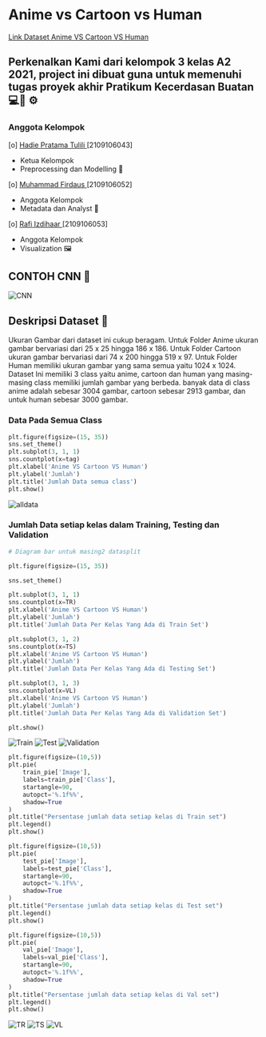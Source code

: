 # Anime vs Cartoon vs Human
<a href="https://www.kaggle.com/datasets/hadiepratamatulili/anime-vs-cartoon-vs-human"> Link Dataset Anime VS Cartoon VS Human</a>

## Perkenalkan Kami dari kelompok 3 kelas A2 2021, project ini dibuat guna untuk memenuhi tugas proyek akhir Pratikum Kecerdasan Buatan :computer::robot:	:gear:

### Anggota Kelompok

[o] <a href="https://github.com/Hadieee" target="_blank"> Hadie Pratama Tulili </a> [2109106043]

* Ketua Kelompok
* Preprocessing dan Modelling :microscope:

[o] <a href="https://github.com/Firdaus1223" target="_blank"> Muhammad Firdaus </a> [2109106052]

* Anggota Kelompok
* Metadata dan Analyst :memo:

[o] <a href="https://github.com/rafiizdhr" target="_blank"> Rafi Izdihaar </a> [2109106053]

* Anggota Kelompok
* Visualization :framed_picture:

## CONTOH CNN :link:
![CNN](https://user-images.githubusercontent.com/92103598/205533611-c5808f12-4762-4537-b138-bd590506b542.gif)

## Deskripsi Dataset :mag_right:
  Ukuran Gambar dari dataset ini cukup beragam. Untuk Folder Anime ukuran gambar bervariasi dari 25 x 25 hingga 186 x 186. Untuk Folder Cartoon ukuran gambar bervariasi dari 74 x 200 hingga 519 x 97. Untuk Folder Human memiliki ukuran gambar yang sama semua yaitu 1024 x 1024. Dataset Ini memiliki 3 class yaitu anime, cartoon dan human yang masing-masing class memiliki jumlah gambar yang berbeda. banyak data di class anime adalah sebesar 3004 gambar, cartoon sebesar 2913 gambar, dan untuk human sebesar 3000 gambar.
 
### Data Pada Semua Class
```python
plt.figure(figsize=(15, 35))
sns.set_theme()
plt.subplot(3, 1, 1)
sns.countplot(x=tag)
plt.xlabel('Anime VS Cartoon VS Human')
plt.ylabel('Jumlah')
plt.title('Jumlah Data semua class')
plt.show()
```
![alldata](https://user-images.githubusercontent.com/92103598/205793979-20758163-9e5e-44fd-9eae-dd20632d997c.jpg)

### Jumlah Data setiap kelas dalam **Training**, **Testing** dan **Validation**
```python
# Diagram bar untuk masing2 datasplit

plt.figure(figsize=(15, 35))

sns.set_theme()

plt.subplot(3, 1, 1)
sns.countplot(x=TR)
plt.xlabel('Anime VS Cartoon VS Human')
plt.ylabel('Jumlah')
plt.title('Jumlah Data Per Kelas Yang Ada di Train Set')

plt.subplot(3, 1, 2)
sns.countplot(x=TS)
plt.xlabel('Anime VS Cartoon VS Human')
plt.ylabel('Jumlah')
plt.title('Jumlah Data Per Kelas Yang Ada di Testing Set')

plt.subplot(3, 1, 3)
sns.countplot(x=VL)
plt.xlabel('Anime VS Cartoon VS Human')
plt.ylabel('Jumlah')
plt.title('Jumlah Data Per Kelas Yang Ada di Validation Set')

plt.show()
```
![Train](https://user-images.githubusercontent.com/92103598/205794979-8e0e4cbe-2e9c-447a-8cab-9152fa6014ac.jpg)
![Test](https://user-images.githubusercontent.com/92103598/205795029-61a81a1b-25fc-4ed4-ab3c-998858a0a160.jpg)
![Validation](https://user-images.githubusercontent.com/92103598/205795058-8cd01de2-01a3-4a59-b589-b8b58e2631b4.jpg)

```python
plt.figure(figsize=(10,5))
plt.pie(
    train_pie['Image'],
    labels=train_pie['Class'],
    startangle=90,
    autopct='%.1f%%',
    shadow=True
)
plt.title("Persentase jumlah data setiap kelas di Train set")
plt.legend()
plt.show()

plt.figure(figsize=(10,5))
plt.pie(
    test_pie['Image'],
    labels=test_pie['Class'],
    startangle=90,
    autopct='%.1f%%',
    shadow=True
)
plt.title("Persentase jumlah data setiap kelas di Test set")
plt.legend()
plt.show()

plt.figure(figsize=(10,5))
plt.pie(
    val_pie['Image'],
    labels=val_pie['Class'],
    startangle=90,
    autopct='%.1f%%',
    shadow=True
)
plt.title("Persentase jumlah data setiap kelas di Val set")
plt.legend()
plt.show()
```
![TR](https://user-images.githubusercontent.com/92103598/205846835-223b3d4d-d3a7-4cbb-9638-91fa6b98a71a.jpg)
![TS](https://user-images.githubusercontent.com/92103598/205846873-cdb8100f-e2e5-43ca-a11e-1f46fc6aa2f8.jpg)
![VL](https://user-images.githubusercontent.com/92103598/205846895-c8edf256-0762-491f-8703-33cae11ba1b7.jpg)

